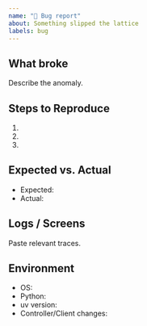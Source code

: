 ```yaml
---
name: "🐛 Bug report"
about: Something slipped the lattice
labels: bug
---
```


## What broke
Describe the anomaly.

## Steps to Reproduce
1. 
2. 
3. 

## Expected vs. Actual
- Expected: 
- Actual: 

## Logs / Screens
Paste relevant traces.

## Environment
- OS:
- Python:
- uv version:
- Controller/Client changes:

